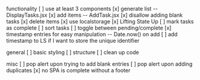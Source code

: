 functionality
[ ] use at least 3 components
[x] generate list -- DisplayTasks.jsx
[x] add items -- AddTask.jsx
[x] disallow adding blank tasks
[x] delete items
[x] use localstorage 
[x] Lifting State Up
[ ] mark tasks as complete
[ ] sort tasks
[ ] toggle between pending/complete
[x] timestamp entries for easy manipulation -- Date.now() on add
[ ] add timestamp to LS if I want to store the unique identifier

general
[ ] basic styling
[ ] structure
[ ] clean up code


misc
[ ] pop alert upon trying to add blank entries
[ ] pop alert upon adding duplicates
[x] no SPA is complete without a footer